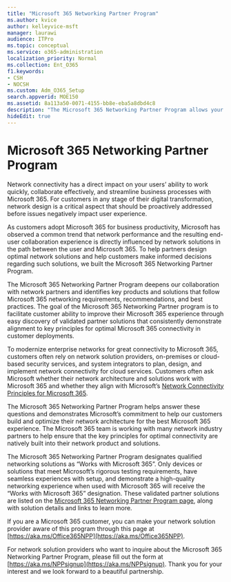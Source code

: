 ```yaml
---
title: "Microsoft 365 Networking Partner Program"
ms.author: kvice
author: kelleyvice-msft
manager: laurawi
audience: ITPro
ms.topic: conceptual
ms.service: o365-administration
localization_priority: Normal
ms.collection: Ent_O365
f1.keywords:
- CSH
- NOCSH
ms.custom: Adm_O365_Setup
search.appverid: MOE150
ms.assetid: 8a113a50-0071-4155-bb8e-eba5a8dbd4c8
description: "The Microsoft 365 Networking Partner Program allows your device to become certified as working with Microsoft 365."
hideEdit: true
---
```


# Microsoft 365 Networking Partner Program

Network connectivity has a direct impact on your users’ ability to work quickly, collaborate effectively, and streamline business processes with Microsoft 365. For customers in any stage of their digital transformation, network design is a critical aspect that should be proactively addressed before issues negatively impact user experience.

As customers adopt Microsoft 365 for business productivity, Microsoft has observed a common trend that network performance and the resulting end-user collaboration experience is directly influenced by network solutions in the path between the user and Microsoft 365. To help partners design optimal network solutions and help customers make informed decisions regarding such solutions, we built the Microsoft 365 Networking Partner Program.

The Microsoft 365 Networking Partner Program deepens our collaboration with network partners and identifies key products and solutions that follow Microsoft 365 networking requirements, recommendations, and best practices. The goal of the Microsoft 365 Networking Partner program is to facilitate customer ability to improve their Microsoft 365 experience through easy discovery of validated partner solutions that consistently demonstrate alignment to key principles for optimal Microsoft 365 connectivity in customer deployments.

To modernize enterprise networks for great connectivity to Microsoft 365, customers often rely on network solution providers, on-premises or cloud-based security services, and system integrators to plan, design, and implement network connectivity for cloud services. Customers often ask Microsoft whether their network architecture and solutions work with Microsoft 365 and whether they align with Microsoft’s [Network Connectivity Principles for Microsoft 365](https://aka.ms/PNC).

The Microsoft 365 Networking Partner Program helps answer these questions and demonstrates Microsoft’s commitment to help our customers build and optimize their network architecture for the best Microsoft 365 experience. The Microsoft 365 team is working with many network industry partners to help ensure that the key principles for optimal connectivity are natively built into their network product and solutions.

The Microsoft 365 Networking Partner Program designates qualified networking solutions as “Works with Microsoft 365”. Only devices or solutions that meet Microsoft’s rigorous testing requirements, have seamless experiences with setup, and demonstrate a high-quality networking experience when used with Microsoft 365 will receive the “Works with Microsoft 365” designation. These validated partner solutions are listed on the [Microsoft 365 Networking Partner Program page](https://www.microsoft.com/microsoft-365/partners/O365networkingpartners), along with solution details and links to learn more.

If you are a Microsoft 365 customer, you can make your network solution provider aware of this program through this page at [https://aka.ms/Office365NPP](https://aka.ms/Office365NPP).

For network solution providers who want to inquire about the Microsoft 365 Networking Partner Program, please fill out the form at [https://aka.ms/NPPsignup](https://aka.ms/NPPsignup). Thank you for your interest and we look forward to a beautiful partnership.
